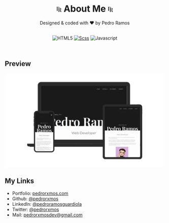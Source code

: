  <div align="center" valign="center">
  <h1 valign="center"> 
    <img src="./favicon.svg" width="16" height="16" alt="icon"/>
    About Me
    <img src="./favicon.svg" width="16" height="16" alt="icon"/>
  </h1> 
  Designed & coded with ♥ by Pedro Ramos
  <br><br>

![HTML5](https://img.shields.io/badge/HTML5-f7f7f7?style=for-the-badge&logo=HTML5)
[![Scss](https://img.shields.io/badge/Scss-f7f7f7?style=for-the-badge&logo=sass)](https://sass-lang.com/)
![Javascript](https://img.shields.io/badge/Javascript-f7f7f7?style=for-the-badge&logo=Javascript)
  
</div>
<br>

## Preview

![Desktop Preview](./assets/img/preview.webp)


## My Links
- Portfolio: [pedrorxmos.com](https://pedrorxmos.com)
- Github: [@pedrorxmos](https://github.com/pedrorxmos)
- LinkedIn: [@pedroramosguardiola](https://linkedin.com/in/pedroramosguardiola)
- Twitter: [@pedrorxmos](https://twitter.com/pedrorxmos)
- Mail: [pedrorxmosdev@gmail.com](mailTo:pedrorxmosdev@gmail.com)

